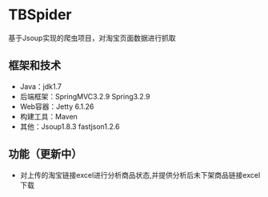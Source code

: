 # TBSpider
基于Jsoup实现的爬虫项目，对淘宝页面数据进行抓取

## 框架和技术

- Java：jdk1.7
- 后端框架：SpringMVC3.2.9 Spring3.2.9
- Web容器：Jetty 6.1.26
- 构建工具：Maven
- 其他：Jsoup1.8.3 fastjson1.2.6

## 功能（更新中）
- 对上传的淘宝链接excel进行分析商品状态,并提供分析后未下架商品链接excel下载
